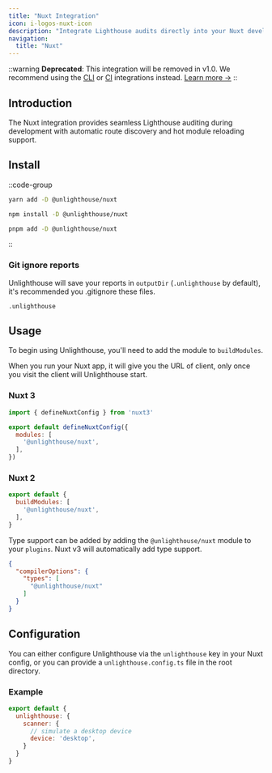 ```yaml
---
title: "Nuxt Integration"
icon: i-logos-nuxt-icon
description: "Integrate Lighthouse audits directly into your Nuxt development workflow with automatic route discovery."
navigation:
  title: "Nuxt"
---
```


::warning
**Deprecated**: This integration will be removed in v1.0. We recommend using the [CLI](/integrations/cli) or [CI](/integrations/ci) integrations instead. [Learn more →](/integration-deprecations)
::

## Introduction

The Nuxt integration provides seamless Lighthouse auditing during development with automatic route discovery and hot module reloading support.

## Install

::code-group

```bash [yarn]
yarn add -D @unlighthouse/nuxt
```

```bash [npm]
npm install -D @unlighthouse/nuxt
```

```bash [pnpm]
pnpm add -D @unlighthouse/nuxt
```

::

### Git ignore reports

Unlighthouse will save your reports in `outputDir` (`.unlighthouse` by default),
it's recommended you .gitignore these files.

```
.unlighthouse
```

## Usage

To begin using Unlighthouse, you'll need to add the module to `buildModules`.

When you run your Nuxt app, it will give you the URL of client, only once you visit the client will Unlighthouse start.

### Nuxt 3

```js nuxt.config.ts
import { defineNuxtConfig } from 'nuxt3'

export default defineNuxtConfig({
  modules: [
    '@unlighthouse/nuxt',
  ],
})
```

### Nuxt 2

```js nuxt.config.js
export default {
  buildModules: [
    '@unlighthouse/nuxt',
  ],
}
```

Type support can be added by adding the `@unlighthouse/nuxt` module to your `plugins`. Nuxt v3 will automatically add type support.

```json tsconfig.json
{
  "compilerOptions": {
    "types": [
      "@unlighthouse/nuxt"
    ]
  }
}
```

## Configuration

You can either configure Unlighthouse via the `unlighthouse` key in your Nuxt config, or you can provide a `unlighthouse.config.ts` file
in the root directory.

### Example

```js nuxt.config.js
export default {
  unlighthouse: {
    scanner: {
      // simulate a desktop device
      device: 'desktop',
    }
  }
}
```
